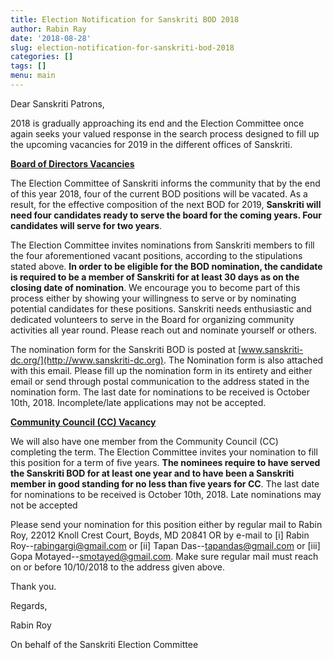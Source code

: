 ```yaml
---
title: Election Notification for Sanskriti BOD 2018
author: Rabin Ray
date: '2018-08-28'
slug: election-notification-for-sanskriti-bod-2018
categories: []
tags: []
menu: main
---
```




Dear Sanskriti Patrons,

2018 is gradually approaching its end and the Election Committee once again seeks your valued response in the search process designed to fill up the upcoming vacancies for 2019 in the different offices of Sanskriti.

<b><u>Board of Directors Vacancies</u></b>

The Election Committee of Sanskriti informs the community that by the end of this year 2018, four of the current BOD positions will be vacated. As a result, for the effective composition of the next BOD for 2019, **Sanskriti will need four candidates ready to serve the board for the coming years. Four candidates will serve for two years**.

The Election Committee invites nominations from Sanskriti members to fill the four aforementioned vacant positions, according to the stipulations stated above. **In order to be eligible for the BOD nomination, the candidate is required to be a member of Sanskriti for at least 30 days as on the closing date of nomination**. We encourage you to become part of this process either by showing your willingness to serve or by nominating potential candidates for these positions. Sanskriti needs enthusiastic and dedicated volunteers to serve in the Board for organizing community activities all year round. Please reach out and nominate yourself or others.

The nomination form for the Sanskriti BOD is posted at [www.sanskriti-dc.org/](http://www.sanskriti-dc.org). The Nomination form is also attached with this email. Please fill up the nomination form in its entirety and either email or send through postal communication to the address stated in the nomination form. The last date for nominations to be received is October 10th, 2018. Incomplete/late applications may not be accepted.


<b><u>Community Council (CC) Vacancy</u></b>

We will also have one member from the Community Council (CC) completing the term. The Election Committee invites your nomination to fill this position for a term of five years. **The nominees require to have served the Sanskriti BOD for at least one year and to have been a Sanskriti member in good standing for no less than five years for CC**. The last date for nominations to be received is October 10th, 2018. Late nominations may not be accepted

Please send your nomination for this position either by regular mail to Rabin Roy, 22012 Knoll Crest Court, Boyds, MD 20841 OR by e-mail to [i] Rabin Roy--[rabingargi@gmail.com](mailto:rabingargi@gmail.com) or [ii] Tapan Das--[tapandas@gmail.com](mailto:tapandas@gmail.com) or [iii] Gopa Motayed--[smotayed@gmail.com](mailto:smotayed@gmail.com). Make sure regular mail must reach on or before 10/10/2018 to the address given above.

Thank you.
<p/>
Regards,
<p/>
Rabin Roy
<p/>
On behalf of the Sanskriti Election Committee



